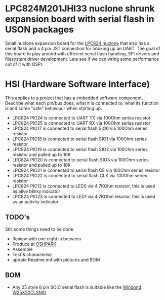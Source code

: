 # LPC824M201JHI33 nuclone shrunk expansion board with serial flash in USON packages
Small nuclone expansion board for the [LPC824 nuclone](https://github.com/Squantor/squantorDevelBoards/tree/master/hardware/nuclone_LPC824M201JHI33/README.md) that also has a serial flash and a 4 pin JST connection for hooking up an UART. The goal of this board to play around with efficient serial flash handling, SPI drivers and filesystem driver development. Lets see if we can wring some performance out of it with QSPI.
# HSI (Hardware Software Interface)
This applies to a project that has a embedded software component. Describe what each pin/bus does, what it is connected to, what its function is and some "safe" behaviour when starting up.
* LPC824 PIO24 is connected to UART TX via 100Ohm series resistor
* LPC824 PIO25 is connected to UART RX via 100Ohm series resistor
* LPC824 PIO17 is connected to serial flash SIO0 via 100Ohm series resistor
* LPC824 PIO18 is connected to serial flash SIO1 via 100Ohm series resistor
* LPC824 PIO19 is connected to serial flash SIO2 via 100Ohm series resistor and pulled up to 10K
* LPC824 PIO20 is connected to serial flash SIO3 via 100Ohm series resistor and pulled up to 10K
* LPC824 PIO21 is connected to serial flash CE via 100Ohm series resistor
* LPC824 PIO22 is connected to serial flash CLK via 100Ohm series resistor
* LPC824 PIO12 is connected to LED0 via 4.7KOhm resistor, this is used as alive blinky indicator
* LPC824 PIO23 is connected to LED1 via 4.7KOhm resistor, this is used as an activity indicator
## TODO's
Still some things need to be done:
* Review with one night in between
* Produce at [OSHPARK](https://oshpark.com/)
* Assemble
* Test & characterise
* update Readme.md with pictures and BOM
## BOM
* Any 25 style 8 pin SOIC serial flash is suitable like the [Winbond W25X20CLSNIG](https://lcsc.com/product-detail/FLASH_Winbond-Elec-W25X20CLSNIG_C34591.html)


